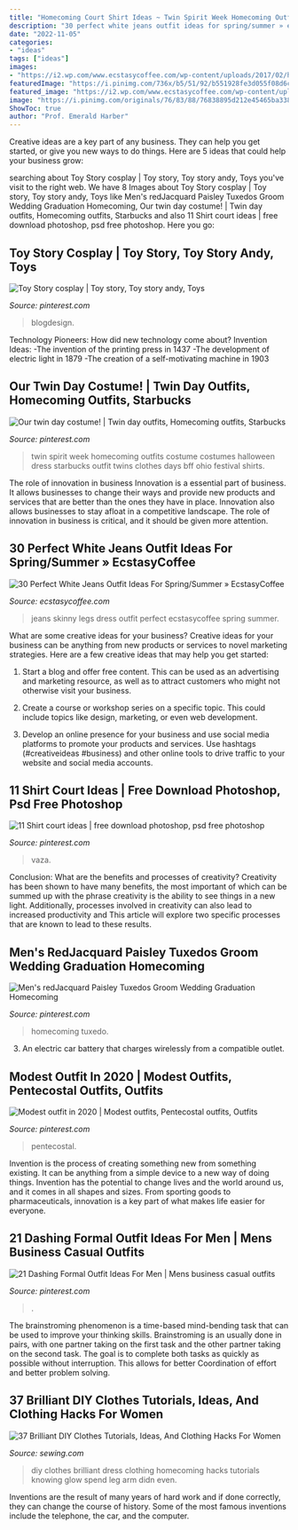 ```yaml
---
title: "Homecoming Court Shirt Ideas ~ Twin Spirit Week Homecoming Outfits Costume Costumes Halloween Dress Starbucks Outfit Twins Clothes Days Bff Ohio Festival Shirts"
description: "30 perfect white jeans outfit ideas for spring/summer » ecstasycoffee"
date: "2022-11-05"
categories:
- "ideas"
tags: ["ideas"]
images:
- "https://i2.wp.com/www.ecstasycoffee.com/wp-content/uploads/2017/02/highheels-dress-fashionblogger-fashiongoals-fitnessmotivation-skinny-whitejeans-long-legs-polishgirl.jpg?resize=612%2C612"
featuredImage: "https://i.pinimg.com/736x/b5/51/92/b551928fe3d055f08d6cd65d0250eb6e.jpg"
featured_image: "https://i2.wp.com/www.ecstasycoffee.com/wp-content/uploads/2017/02/highheels-dress-fashionblogger-fashiongoals-fitnessmotivation-skinny-whitejeans-long-legs-polishgirl.jpg?resize=612%2C612"
image: "https://i.pinimg.com/originals/76/83/88/76838895d212e45465ba3388446e11bc.jpg"
ShowToc: true
author: "Prof. Emerald Harber"
---
```



Creative ideas are a key part of any business. They can help you get started, or give you new ways to do things. Here are 5 ideas that could help your business grow:

	

		
searching about Toy Story cosplay | Toy story, Toy story andy, Toys you've visit to the right web. We have 8 Images about Toy Story cosplay | Toy story, Toy story andy, Toys like Men&#039;s redJacquard Paisley Tuxedos Groom Wedding Graduation Homecoming, Our twin day costume! | Twin day outfits, Homecoming outfits, Starbucks and also 11 Shirt court ideas | free download photoshop, psd free photoshop. Here you go:
		
    
## Toy Story Cosplay | Toy Story, Toy Story Andy, Toys

<img loading=lazy src="https://i.pinimg.com/736x/f3/f3/bb/f3f3bbbf92f1a93592e37eeae4713f38--toy-story-toys.jpg" onerror="this.onerror=null;this.src='https://tse2.mm.bing.net/th?id=OIP.pmaxZDvIs-pVd7kIkIOy6wHaLH&amp;pid=15.1';" alt="Toy Story cosplay | Toy story, Toy story andy, Toys">

_Source: pinterest.com_

>blogdesign. 

	

Technology Pioneers: How did new technology come about?
Invention Ideas: 
-The invention of the printing press in 1437 
-The development of electric light in 1879 
-The creation of a self-motivating machine in 1903

    
## Our Twin Day Costume! | Twin Day Outfits, Homecoming Outfits, Starbucks

<img loading=lazy src="https://i.pinimg.com/originals/81/a1/6c/81a16cbdeec4c7224b6189a6c5b254f9.jpg" onerror="this.onerror=null;this.src='https://tse3.mm.bing.net/th?id=OIP.cDkjBPV0n6aSsreNLgrMKAHaJ6&amp;pid=15.1';" alt="Our twin day costume! | Twin day outfits, Homecoming outfits, Starbucks">

_Source: pinterest.com_

>twin spirit week homecoming outfits costume costumes halloween dress starbucks outfit twins clothes days bff ohio festival shirts. 

	

The role of innovation in business
Innovation is a essential part of business. It allows businesses to change their ways and provide new products and services that are better than the ones they have in place. Innovation also allows businesses to stay afloat in a competitive landscape. The role of innovation in business is critical, and it should be given more attention.

    
## 30 Perfect White Jeans Outfit Ideas For Spring/Summer » EcstasyCoffee

<img loading=lazy src="https://i2.wp.com/www.ecstasycoffee.com/wp-content/uploads/2017/02/highheels-dress-fashionblogger-fashiongoals-fitnessmotivation-skinny-whitejeans-long-legs-polishgirl.jpg?resize=612%2C612" onerror="this.onerror=null;this.src='https://tse2.mm.bing.net/th?id=OIP.2AisnmMxFyuZ9FmM8Cof7gHaHa&amp;pid=15.1';" alt="30 Perfect White Jeans Outfit Ideas For Spring/Summer » EcstasyCoffee">

_Source: ecstasycoffee.com_

>jeans skinny legs dress outfit perfect ecstasycoffee spring summer. 

	

What are some creative ideas for your business?
Creative ideas for your business can be anything from new products or services to novel marketing strategies. Here are a few creative ideas that may help you get started:
1. Start a blog and offer free content. This can be used as an advertising and marketing resource, as well as to attract customers who might not otherwise visit your business.

2. Create a course or workshop series on a specific topic. This could include topics like design, marketing, or even web development.

3. Develop an online presence for your business and use social media platforms to promote your products and services. Use hashtags (#creativeideas #business) and other online tools to drive traffic to your website and social media accounts.


    
## 11 Shirt Court Ideas | Free Download Photoshop, Psd Free Photoshop

<img loading=lazy src="https://i.pinimg.com/474x/fc/92/7c/fc927c6a56b48a60348f80fe7dea142c--psd.jpg" onerror="this.onerror=null;this.src='https://tse3.mm.bing.net/th?id=OIP.QW34wTCMahjLgTaIifpTxgAAAA&amp;pid=15.1';" alt="11 Shirt court ideas | free download photoshop, psd free photoshop">

_Source: pinterest.com_

>vaza. 

	

Conclusion: What are the benefits and processes of creativity?
Creativity has been shown to have many benefits, the most important of which can be summed up with the phrase creativity is the ability to see things in a new light. Additionally, processes involved in creativity can also lead to increased productivity and This article will explore two specific processes that are known to lead to these results.

    
## Men&#039;s RedJacquard Paisley Tuxedos Groom Wedding Graduation Homecoming

<img loading=lazy src="https://i.pinimg.com/originals/76/83/88/76838895d212e45465ba3388446e11bc.jpg" onerror="this.onerror=null;this.src='https://tse2.mm.bing.net/th?id=OIP.5D7U-ddb9RoEelNj83RidwHaKe&amp;pid=15.1';" alt="Men&#039;s redJacquard Paisley Tuxedos Groom Wedding Graduation Homecoming">

_Source: pinterest.com_

>homecoming tuxedo. 

	

3. An electric car battery that charges wirelessly from a compatible outlet. 

    
## Modest Outfit In 2020 | Modest Outfits, Pentecostal Outfits, Outfits

<img loading=lazy src="https://i.pinimg.com/736x/b5/51/92/b551928fe3d055f08d6cd65d0250eb6e.jpg" onerror="this.onerror=null;this.src='https://tse2.mm.bing.net/th?id=OIP.57O0SG5emt9yyWipdJP2egHaJ3&amp;pid=15.1';" alt="Modest outfit in 2020 | Modest outfits, Pentecostal outfits, Outfits">

_Source: pinterest.com_

>pentecostal. 

	

Invention is the process of creating something new from something existing. It can be anything from a simple device to a new way of doing things. Invention has the potential to change lives and the world around us, and it comes in all shapes and sizes. From sporting goods to pharmaceuticals, innovation is a key part of what makes life easier for everyone.

    
## 21 Dashing Formal Outfit Ideas For Men | Mens Business Casual Outfits

<img loading=lazy src="https://i.pinimg.com/736x/04/1e/63/041e63ad66aa75f25da7af6ff63c225b.jpg" onerror="this.onerror=null;this.src='https://tse1.mm.bing.net/th?id=OIP.zpg1sNKT1XgxjGMSZjaq5QHaNT&amp;pid=15.1';" alt="21 Dashing Formal Outfit Ideas For Men | Mens business casual outfits">

_Source: pinterest.com_

>. 

	

The brainstroming phenomenon is a time-based mind-bending task that can be used to improve your thinking skills. Brainstroming is an usually done in pairs, with one partner taking on the first task and the other partner taking on the second task. The goal is to complete both tasks as quickly as possible without interruption. This allows for better Coordination of effort and better problem solving.

    
## 37 Brilliant DIY Clothes Tutorials, Ideas, And Clothing Hacks For Women

<img loading=lazy src="https://images.unsplash.com/photo-1533659828870-95ee305cee3e?ixlib=rb-1.2.1&amp;auto=format&amp;fit=crop&amp;w=1534&amp;q=80" onerror="this.onerror=null;this.src='https://tse2.mm.bing.net/th?id=OIP.62UGmN0suFEhyAh2msoceAHaLH&amp;pid=15.1';" alt="37 Brilliant DIY Clothes Tutorials, Ideas, And Clothing Hacks For Women">

_Source: sewing.com_

>diy clothes brilliant dress clothing homecoming hacks tutorials knowing glow spend leg arm didn even. 

	

Inventions are the result of many years of hard work and if done correctly, they can change the course of history. Some of the most famous inventions include the telephone, the car, and the computer.


